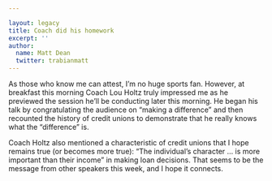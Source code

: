 ```yaml
---

layout: legacy
title: Coach did his homework
excerpt: ''
author:
  name: Matt Dean
  twitter: trabianmatt
---
```


<p>As those who know me can attest, I&#8217;m no huge sports fan.  However, at breakfast this morning Coach Lou Holtz truly impressed me as he previewed the session he&#8217;ll be conducting later this morning.  He began his talk by congratulating the audience on &#8220;making a difference&#8221; and then recounted the history of credit unions to demonstrate that he really knows what the &#8220;difference&#8221; is.</p>


<p>Coach Holtz also mentioned a characteristic of credit unions that I hope remains true (or becomes more true): &#8220;The individual&#8217;s character &#8230; is more important than their income&#8221; in making loan decisions.  That seems to be the message from other speakers this week, and I hope it connects.</p>